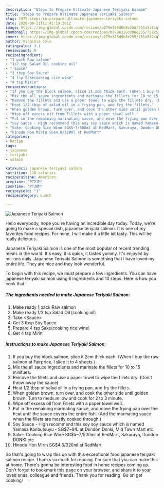 ```yaml
---
description: "Steps to Prepare Ultimate Japanese Teriyaki Salmon"
title: "Steps to Prepare Ultimate Japanese Teriyaki Salmon"
slug: 1975-steps-to-prepare-ultimate-japanese-teriyaki-salmon
date: 2020-09-21T11:42:19.361Z
image: https://img-global.cpcdn.com/recipes/b279e328d0b8e255/751x532cq70/japanese-teriyaki-salmon-recipe-main-photo.jpg
thumbnail: https://img-global.cpcdn.com/recipes/b279e328d0b8e255/751x532cq70/japanese-teriyaki-salmon-recipe-main-photo.jpg
cover: https://img-global.cpcdn.com/recipes/b279e328d0b8e255/751x532cq70/japanese-teriyaki-salmon-recipe-main-photo.jpg
author: Virginia Cole
ratingvalue: 3.1
reviewcount: 9
recipeingredient:
- "1 pack Raw salmon"
- "1/2 tsp Salad Oil cooking oil"
- " Sauce"
- "3 tbsp Soy Sauce"
- "4 tsp Sakecooking rice wine"
- "4 tsp Mirin"
recipeinstructions:
- "If you buy the block salmon, slice it 2cm thick each. (When I buy the raw salmon at Fairprice, I slice it to 4 sheets.)"
- "Mix the all sauce ingredients and marinate the fillets for 10 to 15 minitues."
- "Remove the fillets and use a paper towel to wipe the fillets dry. (Don&#39;t throw away the sauce)"
- "Heat 1/2 tbsp of salad oil in a frying pan, and fry the fillets."
- "When golden brown, turn over, and cook the other side until golden brown. Turn to medium low and cook for 2 to 3 minute."
- "Wipe off excess oil from Fillets with a paper towel well."
- "Put in the remaining marinating sauce, and move the frying pan over the heat until the sauce covers the entire fish. (Add the marinating sauce when the fillets are mostly cooked through.)"
- "Soy Sauce - High recommend this soy soy sauce which is named Yamasa Konbutsuyu - SG$7~9/L at Dondon Donki, Mid Town Mart etc"
- "Sake- Cooking Rice Wine SG$5~7/500ml at RedMart, Sakuraya, Dondon DONKI etc"
- "Hinode Hon Mirin SG$4.6/320ml at RedMart"
categories:
- Recipe
tags:
- japanese
- teriyaki
- salmon

katakunci: japanese teriyaki salmon 
nutrition: 110 calories
recipecuisine: American
preptime: "PT21M"
cooktime: "PT38M"
recipeyield: "1"
recipecategory: Lunch

---
```



![Japanese Teriyaki Salmon](https://img-global.cpcdn.com/recipes/b279e328d0b8e255/751x532cq70/japanese-teriyaki-salmon-recipe-main-photo.jpg)

Hello everybody, hope you're having an incredible day today. Today, we're going to make a special dish, japanese teriyaki salmon. It is one of my favorites food recipes. For mine, I will make it a little bit tasty. This will be really delicious.



Japanese Teriyaki Salmon is one of the most popular of recent trending meals in the world. It's easy, it is quick, it tastes yummy. It's enjoyed by millions daily. Japanese Teriyaki Salmon is something that I have loved my entire life. They are nice and they look wonderful.


To begin with this recipe, we must prepare a few ingredients. You can have japanese teriyaki salmon using 6 ingredients and 10 steps. Here is how you cook that.

<!--inarticleads1-->

##### The ingredients needed to make Japanese Teriyaki Salmon:

1. Make ready 1 pack Raw salmon
1. Make ready 1/2 tsp Salad Oil (cooking oil)
1. Take  &lt;Sauce&gt;
1. Get 3 tbsp Soy Sauce
1. Prepare 4 tsp Sake(cooking rice wine)
1. Get 4 tsp Mirin




<!--inarticleads2-->

##### Instructions to make Japanese Teriyaki Salmon:

1. If you buy the block salmon, slice it 2cm thick each. (When I buy the raw salmon at Fairprice, I slice it to 4 sheets.)
1. Mix the all sauce ingredients and marinate the fillets for 10 to 15 minitues.
1. Remove the fillets and use a paper towel to wipe the fillets dry. (Don&#39;t throw away the sauce)
1. Heat 1/2 tbsp of salad oil in a frying pan, and fry the fillets.
1. When golden brown, turn over, and cook the other side until golden brown. Turn to medium low and cook for 2 to 3 minute.
1. Wipe off excess oil from Fillets with a paper towel well.
1. Put in the remaining marinating sauce, and move the frying pan over the heat until the sauce covers the entire fish. (Add the marinating sauce when the fillets are mostly cooked through.)
1. Soy Sauce - High recommend this soy soy sauce which is named Yamasa Konbutsuyu - SG$7~9/L at Dondon Donki, Mid Town Mart etc
1. Sake- Cooking Rice Wine SG$5~7/500ml at RedMart, Sakuraya, Dondon DONKI etc
1. Hinode Hon Mirin SG$4.6/320ml at RedMart




So that's going to wrap this up with this exceptional food japanese teriyaki salmon recipe. Thanks so much for reading. I'm sure that you can make this at home. There's gonna be interesting food in home recipes coming up. Don't forget to bookmark this page on your browser, and share it to your loved ones, colleague and friends. Thank you for reading. Go on get cooking!
